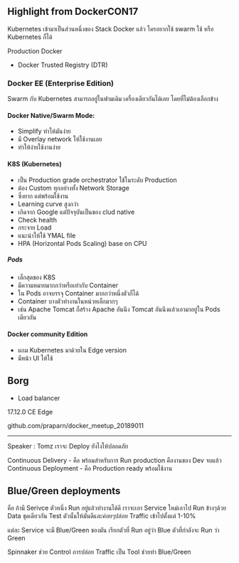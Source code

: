 ## Highlight from DockerCON17
Kubernetes เข้ามาเป็นส่วนหนึ่งของ Stack Docker แล้ว
ใครอยากใช้ swarm ใช้ หรือ Kubernetes ก็ได้

Production Docker
- Docker Trusted Registry (DTR)

### Docker EE (Enterprise Edition)
Swarm กับ Kubernetes สามารถอยู่ในฟามเดิม เครื่องเดียวกันได้เลย
โดยที่ไม่ต้องเลือกข้าง

#### Docker Native/Swarm Mode:
- Simplify ทำให้มันง่าย
- มี Overlay network ให้ใช้งานเลย
- ทำให้ง่ายใช้งานง่าย

#### K8S (Kubernetes)
- เป็น Production grade orchestrator ใช้ในระดับ Production
- ต้อง Custom ทุกอย่างทั้ง Network Storage
- ซึ่งยาก แต่พร้อมใช้งาน
- Learning curve สูงกว่า
- เกิดจาก Google แต่ปัจจุบันเป็นของ clud native
- Check health
- กระจาย Load
- แนะนำให้ใช้ YMAL file
- HPA (Horizontal Pods Scaling) base on CPU

##### Pods
- เล็กสุดของ K8S
- มีความหมายมากกว่าหรือเท่ากับ Container
- ใน Pods อาจบรรจุ Container มากกว่าหนึ่งตัวก็ได้
- Container บางตัวทำงานในหน่วยเล็กมากๆ
- เช่น Apache Tomcat ก็สร้าง Apache อันนึง Tomcat อันนึงแล้วเอามาอยู่ใน Pods เดียวกัน

#### Docker community Edition
- แถม Kubernetes มาด้วยใน Edge version
- มีหน้า UI ให้ใช้

## Borg
- Load balancer

17.12.0 CE Edge

github.com/praparn/docker_meetup_20189011


------
Speaker : Tomz
เราจะ Deploy ยังไงให้ปลอดภัย

Continuous Delivery - คือ พร้อมสำหรับการ Run production คืองานของ Dev จบแล้ว
Continuous Deployment - คือ Production ready พร้อมใช้งาน

## Blue/Green deployments
คือ ถ้ามี Serivce ตัวหนึ่ง Run อยู่แล้วทำงานได้ดี
เราจะเอา Service ใหม่เอาไป Run ข้างๆด้วย Data ชุดเดียวกัน
Test ตัวนั้นให้มันดีและค่อยๆปล่อย Traffic เข้าไปตั้งแต่ 1-10%

แต่ละ Service จะมี Blue/Green ของมัน
เรียกตัวที่ Run อยู่ว่า Blue
ตัวที่กำลังจะ Run ว่า Green

Spinnaker ช่วย Control การปล่อย Traffic เป็น Tool ช่วยทำ Blue/Green